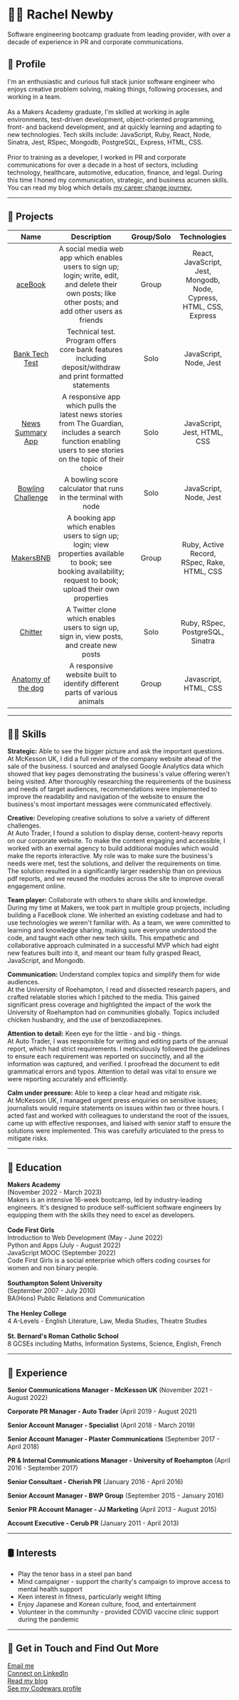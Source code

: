 # :woman_technologist: Rachel Newby

Software engineering bootcamp graduate from leading provider, with over a decade of experience in PR and corporate communications. 

## :bust_in_silhouette: Profile

I'm an enthusiastic and curious full stack junior software engineer who enjoys creative problem solving, making things, following processes, and working in a team. <br>
<br>
As a Makers Academy graduate, I'm skilled at working in agile environments, test-driven development, object-oriented programming, front- and backend development, and at quickly learning and adapting to new technologies. Tech skills include: JavaScript, Ruby, React, Node, Sinatra, Jest, RSpec, Mongodb, PostgreSQL, Express, HTML, CSS. <br>
<br>
Prior to training as a developer, I worked in PR and corporate communications for over a decade in a host of sectors, including technology, healthcare, automotive, education, finance, and legal. During this time I honed my communication, strategic, and business acumen skills. You can read my blog which details [my career change journey.](https://medium.com/@rachelnewby/im-becoming-a-software-engineer-here-s-why-cdf9c4475d28)

---------------------------------------------
## :roller_coaster: Projects

| Name                 | Description                                                               |Group/Solo           | Technologies        |
|:--------------------:|:-------------------------------------------------------------------------:|:-------------------:|:-------------------:|
|[aceBook](https://github.com/rachelnewby/acebook-mern-fire) | A social media web app which enables users to sign up; login; write, edit, and delete their own posts; like other posts; and add other users as friends | Group | React, JavaScript, Jest, Mongodb, Node, Cypress, HTML, CSS, Express |
|[Bank Tech Test](https://github.com/rachelnewby/bank-tech-test)| Technical test. Program offers core bank features including deposit/withdraw and print formatted statements | Solo | JavaScript, Node, Jest |
|[News Summary App](https://github.com/rachelnewby/news-summary-challenge) | A responsive app which pulls the latest news stories from The Guardian, includes a search function enabling users to see stories on the topic of their choice | Solo | JavaScript, Jest, HTML, CSS |
|[Bowling Challenge](https://github.com/rachelnewby/bowling-challenge) | A bowling score calculator that runs in the terminal with node | Solo | JavaScript, Node, Jest | 
|[MakersBNB](https://github.com/rachelnewby/makers-bnb) | A booking app which enables users to sign up; login; view properties available to book; see booking availability; request to book; upload their own properties | Group | Ruby, Active Record, RSpec, Rake, HTML, CSS |
|[Chitter](https://github.com/rachelnewby/chitter-challenge) | A Twitter clone which enables users to sign up, sign in, view posts, and create new posts | Solo | Ruby, RSpec, PostgreSQL, Sinatra |
|[Anatomy of the dog](https://github.com/rachelnewby/cfg-anatomy-of-the-dog-project.git)| A responsive website built to identify different parts of various animals | Group | Javascript, HTML, CSS          |

--------------------------------------------
## :woman_cartwheeling: Skills

**Strategic:** Able to see the bigger picture and ask the important questions.<br>
At McKesson UK, I did a full review of the company website ahead of the sale of the business. I sourced and analysed Google Analytics data which showed that key pages demonstrating the business's value offering weren't being visited. After thoroughly researching the requirements of the business and needs of target audiences, recommendations were implemented to improve the readability and navigation of the website to ensure the business's most important messages were communicated effectively. 

**Creative:** Developing creative solutions to solve a variety of different challenges.<br>
At Auto Trader, I found a solution to display dense, content-heavy reports on our corporate website. To make the content engaging and accessible, I worked with an exernal agency to build additional modules which would make the reports interactive. My role was to make sure the business's needs were met, test the solutions, and deliver the requirements on time. The solution resulted in a significantly larger readership than on previous pdf reports, and we reused the modules across the site to improve overall engagement online. 

**Team player:** Collaborate with others to share skills and knowledge.<br>
During my time at Makers, we took part in multiple group projects, including building a FaceBook clone. We inherited an existing codebase and had to use technologies we weren't familiar with. As a team, we were committed to learning and knowledge sharing, making sure everyone understood the code, and taught each other new tech skills. This empathetic and collaborative approach culminated in a successful MVP which had eight new features built into it, and meant our team fully grasped React, JavaScript, and Mongodb. 

**Communication:** Understand complex topics and simplify them for wide audiences.<br> 
At the University of Roehampton, I read and dissected research papers, and crafted relatable stories which I pitched to the media. This gained significant press coverage and highlighted the impact of the work the University of Roehampton had on communities globally. Topics included chicken husbandry, and the use of benzodiazepines. 

**Attention to detail:** Keen eye for the little - and big - things.<br>
At Auto Trader, I was responsible for writing and editing parts of the annual report, which had strict requirements. I meticulously followed the guidelines to ensure each requirement was reported on succinctly, and all the information was captured, and verified. I proofread the document to edit grammatical errors and typos. Attention to detail was vital to ensure we were reporting accurately and efficiently. 

**Calm under pressure:** Able to keep a clear head and mitigate risk.<br>
At McKesson UK, I managed urgent press enquiries on sensitive issues; journalists would require statements on issues within two or three hours. I acted fast and worked with colleagues to understand the root of the issues, came up with effective responses, and liaised with senior staff to ensure the solutions were implemented. This was carefully articulated to the press to mitigate risks. 


--------------------------------------------
## :briefcase: Education

**Makers Academy** <br>
(November 2022 - March 2023)<br>
Makers is an intensive 16-week bootcamp, led by industry-leading engineers. It's designed to produce self-sufficient software engineers by equipping them with the skills they need to excel as developers. 
<br>
<br>
**Code First Girls** <br>
Introduction to Web Development (May - June 2022)<br>
Python and Apps (July - August 2022)<br>
JavaScript MOOC (September 2022)<br>
Code First Girls is a social enterprise which offers coding courses for women and non binary people. 
<br>
<br>
**Southampton Solent University**<br>
(September 2007 - July 2010)<br>
BA(Hons) Public Relations and Communication 
<br>
<br>
**The Henley College**<br>
4 A-Levels - English Literature, Law, Media Studies, Theatre Studies
<br>
<br>
**St. Bernard's Roman Catholic School**<br>
8 GCSEs including Maths, Information Systems, Science, English, French

--------------------------------------------
## :office: Experience

**Senior Communications Manager - McKesson UK**
(November 2021 - August 2022)

**Corporate PR Manager - Auto Trader**
(April 2019 - August 2021)

**Senior Account Manager - Specialist**
(April 2018 - March 2019)

**Senior Account Manager - Plaster Communications**
(September 2017 - April 2018)

**PR & Internal Communications Manager - University of Roehampton**
(April 2016 - September 2017)

**Senior Consultant - Cherish PR**
(January 2016 - April 2016)

**Senior Account Manager - BWP Group**
(September 2015 - January 2016)

**Senior PR Account Manager - JJ Marketing**
(April 2013 - August 2015)

**Account Executive - Cerub PR**
(January 2011 - April 2013)

--------------------------------------------
## :oil_drum: Interests

* Play the tenor bass in a steel pan band
* Mind campaigner - support the charity's campaign to improve access to mental health support
* Keen interest in fitness, particularly weight lifting
* Enjoy Japanese and Korean culture, food, and entertainment
* Volunteer in the community - provided COVID vaccine clinic support during the pandemic 

--------------------------------------------
## :card_index: Get in Touch and Find Out More

[Email me](mailto:rachelcnewby@gmail.com) <br>
[Connect on LinkedIn](https://www.linkedin.com/in/rachel-newby-uk/) <br>
[Read my blog](https://medium.com/@rachelnewby) <br>
[See my Codewars profile](https://www.codewars.com/users/Rachelnewby)
